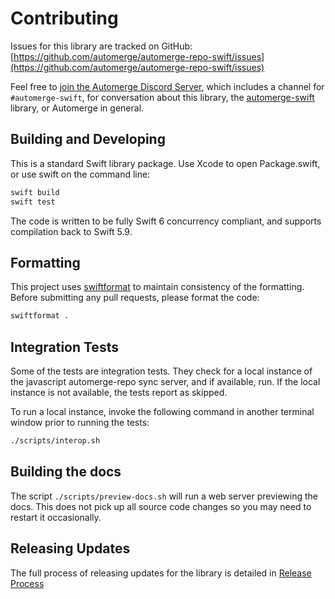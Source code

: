 # Contributing

Issues for this library are tracked on GitHub: [https://github.com/automerge/automerge-repo-swift/issues](https://github.com/automerge/automerge-repo-swift/issues)

Feel free to [join the Automerge Discord Server](https://discord.gg/HrpnPAU5zx), which includes a channel for `#automerge-swift`, for conversation about this library, the [automerge-swift](https://github.com/automerge/automerge-swift) library, or Automerge in general.

## Building and Developing

This is a standard Swift library package.
Use Xcode to open Package.swift, or use swift on the command line:

```bash
swift build
swift test
```

The code is written to be fully Swift 6 concurrency compliant, and supports compilation back to Swift 5.9.

## Formatting

This project uses [swiftformat](https://github.com/nicklockwood/SwiftFormat) to maintain consistency of the formatting.
Before submitting any pull requests, please format the code:

```bash
swiftformat .
```

## Integration Tests

Some of the tests are integration tests.
They check for a local instance of the javascript automerge-repo sync server, and if available, run.
If the local instance is not available, the tests report as skipped.

To run a local instance, invoke the following command in another terminal window prior to running the tests:

```bash
./scripts/interop.sh
```

## Building the docs

The script `./scripts/preview-docs.sh` will run a web server previewing the docs.
This does not pick up all source code changes so you may need to restart it occasionally.

## Releasing Updates

The full process of releasing updates for the library is detailed in [Release Process](./notes/release-process.md)

